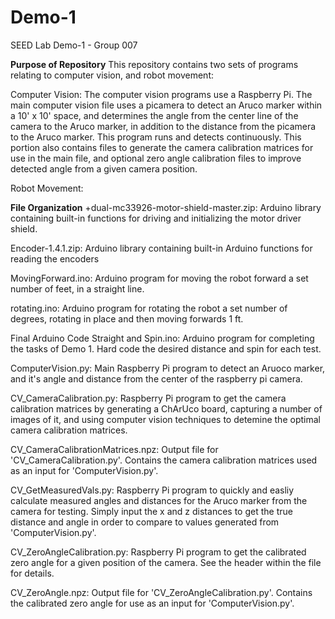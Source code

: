 # Demo-1 
SEED Lab Demo-1 - Group 007

__Purpose of Repository__
This repository contains two sets of programs relating to computer vision, and robot movement:

Computer Vision: The computer vision programs use a Raspberry Pi. The main computer vision file uses a picamera to detect an Aruco marker within a 10' x 10' space,
and determines the angle from the center line of the camera to the Aruco marker, in addition to the distance from the picamera to the Aruco marker. This program runs
and detects continuously. This portion also contains files to generate the camera calibration matrices for use in the main file, and optional zero angle calibration files
to improve detected angle from a given camera position.

Robot Movement:



__File Organization__
+dual-mc33926-motor-shield-master.zip: Arduino library containing built-in functions for driving and initializing the motor driver shield. 

Encoder-1.4.1.zip: Arduino library containing built-in Arduino functions for reading the encoders 

MovingForward.ino: Arduino program for moving the robot forward a set number of feet, in a straight line.

rotating.ino: Arduino program for rotating the robot a set number of degrees, rotating in place and then moving forwards 1 ft.  

Final Arduino Code Straight and Spin.ino: Arduino program for completing the tasks of Demo 1. Hard code the desired distance and spin for each test. 

ComputerVision.py: Main Raspberry Pi program to detect an Aruoco marker, and it's angle and distance from the center of the raspberry pi camera.

CV_CameraCalibration.py: Raspberry Pi program to get the camera calibration matrices by generating a ChArUco board, capturing a number of images of it,
	and using computer vision techniques to detemine the optimal camera calibration matrices.

CV_CameraCalibrationMatrices.npz: Output file for 'CV_CameraCalibration.py'. Contains the camera calibration matrices used as an input for 'ComputerVision.py'.

CV_GetMeasuredVals.py: Raspberry Pi program to quickly and easliy calculate measured angles and distances for the Aruco marker from the camera for testing.
	Simply input the x and z distances to get the true distance and angle in order to compare to values generated from 'ComputerVision.py'.

CV_ZeroAngleCalibration.py: Raspberry Pi program to get the calibrated zero angle for a given position of the camera. See the header within the file for details.

CV_ZeroAngle.npz: Output file for 'CV_ZeroAngleCalibration.py'. Contains the calibrated zero angle for use as an input for 'ComputerVision.py'.
